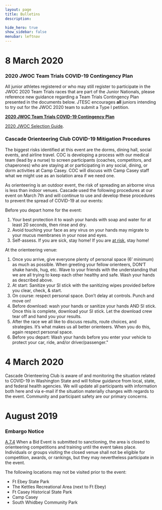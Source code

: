 ```yaml
---
layout: page
title: Bulletins
description: 

hide_hero: true
show_sidebar: false
menubar: leftnav
---
```


# 8 March 2020

### 2020 JWOC Team Trials COVID-19 Contingency Plan
All junior athletes registered or who may still register to participate in the JWOC 2020 Team Trials races that are part of the Junior Nationals, please reference new guidance regarding a Team Trials Contingency Plan presented in the documents below. JTESC encourages **all** juniors intending to try out for the JWOC 2020 team to submit a Type I petition.

[**2020 JWOC Team Trials COVID-19 Contingency Plan**](/assets/docs/2020%20JWOC%20Team%20Trials%20COVID-19%20Contingency%20Plan.pdf)

[2020 JWOC Selection Guide](https://docs.google.com/document/d/1rnooUczZ-AkMlGEZOWI-RpoyEAoBmboXbdl-ragyYRs/).

### Cascade Orienteering Club COVID-19 Mitigation Procedures
The biggest risks identified at this event are the dorms, dining hall, social events, and airline travel. COC is developing a process with our medical team (lead by a nurse) to screen participants (coaches, competitors, and chaperones) who are staying at or participating in any social, dining, or dorm activities at Camp Casey. COC will discuss with Camp Casey staff what we might use as an isolation area if we need one.

As orienteering is an outdoor event, the risk of spreading an airborne virus is less than indoor venues. Cascade used the following procedures at our event on March 7th and will continue to use and develop these procedures to prevent the spread of COVID-19 at our events:

Before you depart home for the event:

1. Your best protection it to wash your hands with soap and water for at least 20 seconds, then rinse and dry.
2. Avoid touching your face as any virus on your hands may migrate to your mucus membranes in your nose and eyes.
3. Self-assess. If you are sick, stay home! If you are [at risk](https://www.cdc.gov/coronavirus/2019-ncov/specific-groups/index.html), stay home!

At the orienteering venue:

1. Once you arrive, give everyone plenty of personal space (6’ minimum) as much as possible. When greeting your fellow orienteers, DON’T shake hands, hug, etc. Wave to your friends with the understanding that we are all trying to keep each other healthy and safe. Wash your hands as described above.
2. At start: Sanitize your SI stick with the sanitizing wipes provided before you clear, check, & start.
3. On course: respect personal space. Don’t delay at controls. Punch and move on!
4. Before download: wash your hands or sanitize your hands AND SI stick. Once this is complete, download your SI stick. Let the download crew tear off and hand you your results.
5. After the race we all like to discuss results, route choices, and strategies. It’s what makes us all better orienteers. When you do this, again respect personal space.
6. Before you depart: Wash your hands before you enter your vehicle to protect your car, ride, and/or driver/passenger."

# 4 March 2020
Cascade Orienteering Club is aware of and monitoring the situation related to COVID-19 in Washington State and will follow guidance from local, state, and federal health agencies. We will update all participants with information both here and via e-mail if the situation materially changes with regards to the event. Community and participant safety are our primary concerns.

# August 2019
### Embargo Notice
[A.7.4](https://orienteeringusa.org/about/rules/) When a Bid Event is submitted to sanctioning, the area is closed to orienteering competitions and training until the event takes place. Individuals or groups visiting the closed venue shall not be eligible for competition, awards, or rankings, but they may nevertheless participate in the event. 

The following locations may not be visited prior to the event:
* Ft Ebey State Park
* The Kettles Recreational Area (next to Ft Ebey)
* Ft Casey Historical State Park
* Camp Casey
* South Whidbey Community Park